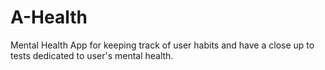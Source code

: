 # A-Health
Mental Health App for keeping track of user habits and have a close up to tests dedicated to user's mental health.
